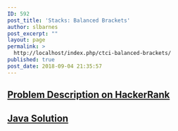 ```yaml
---
ID: 592
post_title: 'Stacks: Balanced Brackets'
author: slbarnes
post_excerpt: ""
layout: page
permalink: >
  http://localhost/index.php/ctci-balanced-brackets/
published: true
post_date: 2018-09-04 21:35:57
---
```

## <a href="https://www.hackerrank.com/challenges/ctci-balanced-brackets" target="_blank" rel="noopener">Problem Description on HackerRank</a>

## [Java Solution][1]

 [1]: /index.php/ctci-balanced-brackets/ctci-balanced-brackets-java